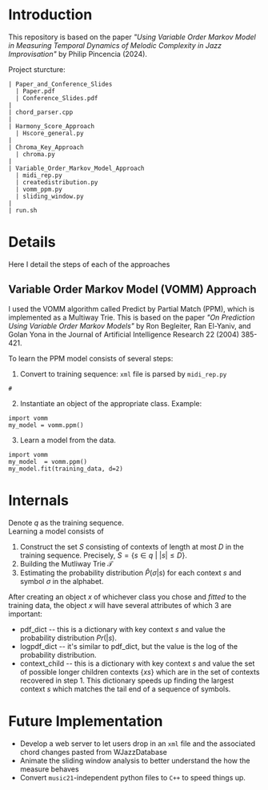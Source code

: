 Introduction
===========

This repository is based on the paper *"Using Variable Order Markov Model in Measuring Temporal Dynamics of Melodic Complexity in Jazz Improvisation"* by Philip Pincencia (2024).


Project sturcture:

```
| Paper_and_Conference_Slides
  | Paper.pdf
  | Conference_Slides.pdf
| 
| chord_parser.cpp
| 
| Harmony_Score_Approach
  | Hscore_general.py
|
| Chroma_Key_Approach
  | chroma.py
|
| Variable_Order_Markov_Model_Approach
  | midi_rep.py
  | createdistribution.py
  | vomm_ppm.py
  | sliding_window.py
|
| run.sh
```

<h1>Details</h1>

Here I detail the steps of each of the approaches

Variable Order Markov Model (VOMM) Approach
---
I used the VOMM algorithm called Predict by Partial Match (PPM), which is implemented as a Multiway Trie. This is based on the paper *"On Prediction Using Variable
Order Markov Models"* by Ron Begleiter, Ran El-Yaniv, and Golan Yona in
the Journal of Artificial Intelligence Research 22 (2004) 385-421.

To learn the PPM model consists of several steps:

1. Convert to training sequence: `xml` file is parsed by `midi_rep.py` 
```{python}
#

```
2. Instantiate an object of the appropriate class. Example:
```{python}
import vomm
my_model = vomm.ppm()
```
3. Learn a model from the data.
```{python}
import vomm
my_model  = vomm.ppm()
my_model.fit(training_data, d=2)
```

Internals
=========
Denote $q$ as the training sequence.\
Learning a model consists of

1. Construct the set $S$ consisting of contexts of length at most $D$ in the training sequence. Precisely, $S=\{s\in q ~|~|s|\leq D\}$.
2. Building the Mutliway Trie $\mathcal{T}$ 
2. Estimating the probability distribution $\hat P(\sigma|s)$ for each context $s$ and symbol $\sigma$ in the alphabet.

After creating an object $x$ of whichever class you chose and *fitted*
to the training data, the object $x$ will have several attributes of
which 3 are important:

* pdf_dict -- this is a dictionary with key context $s$ and value the probability distribution $Pr(|s)$.
* logpdf_dict -- it's similar to pdf_dict, but the value is the log of the probability distribution.
* context_child -- this is a dictionary with key context $s$ and value
  the set of possible longer children contexts $\{ xs \}$ which are in
  the set of contexts recovered in step 1. This dictionary speeds up
  finding the largest context $s$ which matches the tail end of a
  sequence of symbols.

Future Implementation
===========
- Develop a web server to let users drop in an `xml` file and the associated chord changes pasted from WJazzDatabase
- Animate the sliding window analysis to better understand the how the measure behaves
- Convert `music21`-independent python files to `C++` to speed things up.
